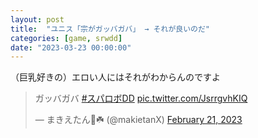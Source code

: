 ```yaml
---
layout: post
title:  "ユニス「宗がガッバガバ」 → それが良いのだ"
categories: [game, srwdd]
date: "2023-03-23 00:00:00"
---
```


（巨乳好きの）エロい人にはそれがわからんのですよ

<blockquote class="twitter-tweet tw-align-center"><p lang="ja" dir="ltr">ガッバガバ <a href="https://twitter.com/hashtag/%E3%82%B9%E3%83%91%E3%83%AD%E3%83%9CDD?src=hash&amp;ref_src=twsrc%5Etfw">#スパロボDD</a> <a href="https://t.co/JsrrgvhKIQ">pic.twitter.com/JsrrgvhKIQ</a></p>&mdash; まきえたん🥦☘️ (@makietanX) <a href="https://twitter.com/makietanX/status/1627977738400444416?ref_src=twsrc%5Etfw">February 21, 2023</a></blockquote> <script async src="https://platform.twitter.com/widgets.js" charset="utf-8"></script>
